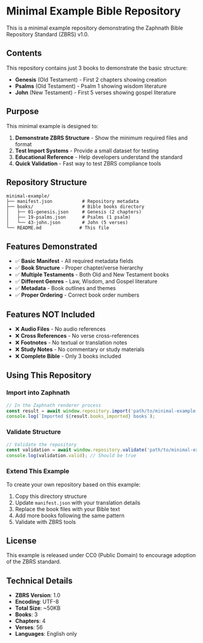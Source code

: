 # Minimal Example Bible Repository

This is a minimal example repository demonstrating the Zaphnath Bible Repository Standard (ZBRS) v1.0.

## Contents

This repository contains just 3 books to demonstrate the basic structure:

- **Genesis** (Old Testament) - First 2 chapters showing creation
- **Psalms** (Old Testament) - Psalm 1 showing wisdom literature
- **John** (New Testament) - First 5 verses showing gospel literature

## Purpose

This minimal example is designed to:

1. **Demonstrate ZBRS Structure** - Show the minimum required files and format
2. **Test Import Systems** - Provide a small dataset for testing
3. **Educational Reference** - Help developers understand the standard
4. **Quick Validation** - Fast way to test ZBRS compliance tools

## Repository Structure

```
minimal-example/
├── manifest.json           # Repository metadata
├── books/                  # Bible books directory
│   ├── 01-genesis.json     # Genesis (2 chapters)
│   ├── 19-psalms.json      # Psalms (1 psalm)
│   └── 43-john.json        # John (5 verses)
└── README.md              # This file
```

## Features Demonstrated

- ✅ **Basic Manifest** - All required metadata fields
- ✅ **Book Structure** - Proper chapter/verse hierarchy
- ✅ **Multiple Testaments** - Both Old and New Testament books
- ✅ **Different Genres** - Law, Wisdom, and Gospel literature
- ✅ **Metadata** - Book outlines and themes
- ✅ **Proper Ordering** - Correct book order numbers

## Features NOT Included

- ❌ **Audio Files** - No audio references
- ❌ **Cross References** - No verse cross-references
- ❌ **Footnotes** - No textual or translation notes
- ❌ **Study Notes** - No commentary or study materials
- ❌ **Complete Bible** - Only 3 books included

## Using This Repository

### Import into Zaphnath

```javascript
// In the Zaphnath renderer process
const result = await window.repository.import('path/to/minimal-example');
console.log(`Imported ${result.books_imported} books`);
```

### Validate Structure

```javascript
// Validate the repository
const validation = await window.repository.validate('path/to/minimal-example');
console.log(validation.valid); // Should be true
```

### Extend This Example

To create your own repository based on this example:

1. Copy this directory structure
2. Update `manifest.json` with your translation details
3. Replace the book files with your Bible text
4. Add more books following the same pattern
5. Validate with ZBRS tools

## License

This example is released under CC0 (Public Domain) to encourage adoption of the ZBRS standard.

## Technical Details

- **ZBRS Version**: 1.0
- **Encoding**: UTF-8
- **Total Size**: ~50KB
- **Books**: 3
- **Chapters**: 4
- **Verses**: 56
- **Languages**: English only
